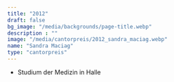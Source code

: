 ```yaml
---
title: "2012"
draft: false
bg_image: "/media/backgrounds/page-title.webp"
description : ""
image: "/media/cantorpreis/2012_sandra_maciag.webp"
name: "Sandra Maciag"
type: "cantorpreis"
---
```


- Studium der Medizin in Halle
